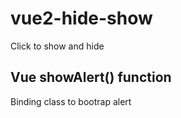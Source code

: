 # vue2-hide-show

Click to show and hide 

## Vue showAlert() function

Binding class to bootrap alert
